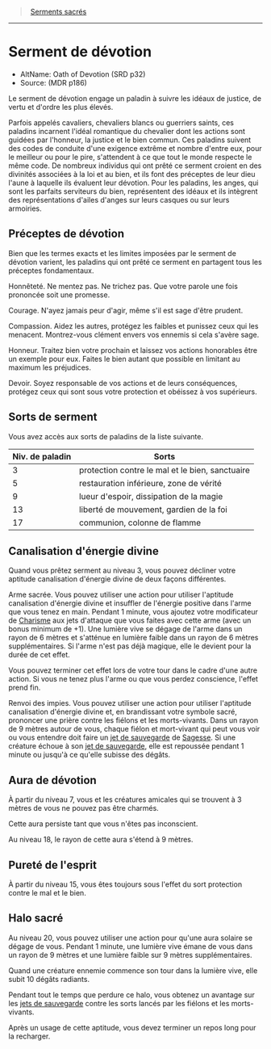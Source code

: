 
<!--ClassItem-->

> <!--ParentNameLink-->[Serments sacrés](paladin_hd.md#serments-sacrés)<!--/ParentNameLink-->

---

# <!--Name-->Serment de dévotion<!--/Name-->

- AltName: <!--AltName-->Oath of Devotion (SRD p32)<!--/AltName-->
- Source: <!--Source-->(MDR p186)<!--/Source-->

Le serment de dévotion engage un paladin à suivre les idéaux de justice, de vertu et d'ordre les plus élevés.

Parfois appelés cavaliers, chevaliers blancs ou guerriers saints, ces paladins incarnent l'idéal romantique du chevalier dont les actions sont guidées par l'honneur, la justice et le bien commun. Ces paladins suivent des codes de conduite d'une exigence extrême et nombre d'entre eux, pour le meilleur ou pour le pire, s'attendent à ce que tout le monde respecte le même code. De nombreux individus qui ont prêté ce serment croient en des divinités associées à la loi et au bien, et ils font des préceptes de leur dieu l'aune à laquelle ils évaluent leur dévotion. Pour les paladins, les anges, qui sont les parfaits serviteurs du bien, représentent des idéaux et ils intègrent des représentations d'ailes d'anges sur leurs casques ou sur leurs armoiries.

<!--Generic-->

## <!--Name-->Préceptes de dévotion<!--/Name-->

Bien que les termes exacts et les limites imposées par le serment de dévotion varient, les paladins qui ont prêté ce serment en partagent tous les préceptes fondamentaux.

Honnêteté. Ne mentez pas. Ne trichez pas. Que votre parole une fois prononcée soit une promesse.

Courage. N'ayez jamais peur d'agir, même s'il est sage d'être prudent.

Compassion. Aidez les autres, protégez les faibles et punissez ceux qui les menacent. Montrez-vous clément envers vos ennemis si cela s'avère sage.

Honneur. Traitez bien votre prochain et laissez vos actions honorables être un exemple pour eux. Faites le bien autant que possible en limitant au maximum les préjudices.

Devoir. Soyez responsable de vos actions et de leurs conséquences, protégez ceux qui sont sous votre protection et obéissez à vos supérieurs.

<!--/Generic-->

<!--Generic-->

## <!--Name-->Sorts de serment<!--/Name-->

Vous avez accès aux sorts de paladins de la liste suivante.

|Niv. de paladin|Sorts|
|---|---|
|3|protection contre le mal et le bien, sanctuaire|
|5|restauration inférieure, zone de vérité|
|9|lueur d'espoir, dissipation de la magie|
|13|liberté de mouvement, gardien de la foi|
|17|communion, colonne de flamme|

<!--/Generic-->

<!--Generic-->

## <!--Name-->Canalisation d'énergie divine<!--/Name-->

Quand vous prêtez serment au niveau 3, vous pouvez décliner votre aptitude canalisation d'énergie divine de deux façons différentes.

Arme sacrée. Vous pouvez utiliser une action pour utiliser l'aptitude canalisation d'énergie divine et insuffler de l'énergie positive dans l'arme que vous tenez en main. Pendant 1 minute, vous ajoutez votre modificateur de [Charisme] aux jets d'attaque que vous faites avec cette arme (avec un bonus minimum de +1). Une lumière vive se dégage de l'arme dans un rayon de 6 mètres et s'atténue en lumière faible dans un rayon de 6 mètres supplémentaires. Si l'arme n'est pas déjà magique, elle le devient pour la durée de cet effet.

Vous pouvez terminer cet effet lors de votre tour dans le cadre d'une autre action. Si vous ne tenez plus l'arme ou que vous perdez conscience, l'effet prend fin.

Renvoi des impies. Vous pouvez utiliser une action pour utiliser l'aptitude canalisation d'énergie divine et, en brandissant votre symbole sacré, prononcer une prière contre les fiélons et les morts-vivants. Dans un rayon de 9 mètres autour de vous, chaque fiélon et mort-vivant qui peut vous voir ou vous entendre doit faire un [jet de sauvegarde] de [Sagesse]. Si une créature échoue à son [jet de sauvegarde], elle est repoussée pendant 1 minute ou jusqu'à ce qu'elle subisse des dégâts.

<!--/Generic-->

<!--Generic-->

## <!--Name-->Aura de dévotion<!--/Name-->

À partir du niveau 7, vous et les créatures amicales qui se trouvent à 3 mètres de vous ne pouvez pas être charmés.

Cette aura persiste tant que vous n'êtes pas inconscient.

Au niveau 18, le rayon de cette aura s'étend à 9 mètres.

<!--/Generic-->

<!--Generic-->

## <!--Name-->Pureté de l'esprit<!--/Name-->

À partir du niveau 15, vous êtes toujours sous l'effet du sort protection contre le mal et le bien.

<!--/Generic-->

<!--Generic-->

## <!--Name-->Halo sacré<!--/Name-->

Au niveau 20, vous pouvez utiliser une action pour qu'une aura solaire se dégage de vous. Pendant 1 minute, une lumière vive émane de vous dans un rayon de 9 mètres et une lumière faible sur 9 mètres supplémentaires.

Quand une créature ennemie commence son tour dans la lumière vive, elle subit 10 dégâts radiants.

Pendant tout le temps que perdure ce halo, vous obtenez un avantage sur les [jets de sauvegarde] contre les sorts lancés par les fiélons et les morts-vivants.

Après un usage de cette aptitude, vous devez terminer un repos long pour la recharger.

<!--/Generic-->

<!--/ClassItem-->

[jet de sauvegarde]: abilities_hd.md#jets-de-sauvegarde
[jets de sauvegarde]: abilities_hd.md#jets-de-sauvegarde

[Force]: abilities_strength_hd.md
[Dextérité]: abilities_dexterity_hd.md
[Constitution]: abilities_constitution_hd.md
[Intelligence]: abilities_intelligence_hd.md
[Sagesse]: abilities_wisdom_hd.md
[Charisme]: abilities_charisma_hd.md




